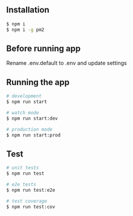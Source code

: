## Installation

```bash
$ npm i
$ npm i -g pm2
```

## Before running app

Rename .env.default to .env and update settings

## Running the app

```bash
# development
$ npm run start

# watch mode
$ npm run start:dev

# production mode
$ npm run start:prod
```

## Test

```bash
# unit tests
$ npm run test

# e2e tests
$ npm run test:e2e

# test coverage
$ npm run test:cov
```

